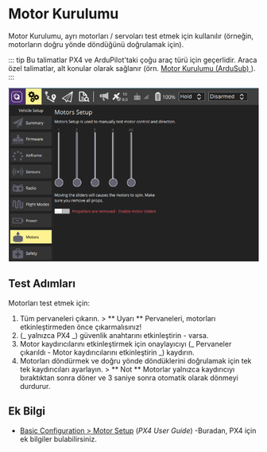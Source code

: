 # Motor Kurulumu

Motor Kurulumu, ayrı motorları / servoları test etmek için kullanılır (örneğin, motorların doğru yönde döndüğünü doğrulamak için).

::: tip
Bu talimatlar PX4 ve ArduPilot'taki çoğu araç türü için geçerlidir. Araca özel talimatlar, alt konular olarak sağlanır (örn. [ Motor Kurulumu (ArduSub) ](../setup_view/motors_ardusub.md)).
:::

![Motorların Testi](../../../assets/setup/Motors.png)

## Test Adımları

Motorları test etmek için:

1. Tüm pervaneleri çıkarın. > ** Uyarı ** Pervaneleri, motorları etkinleştirmeden önce çıkarmalısınız!
2. (_ yalnızca PX4 _) güvenlik anahtarını etkinleştirin - varsa.
3. Motor kaydırıcılarını etkinleştirmek için onaylayıcıyı (_ Pervaneler çıkarıldı - Motor kaydırıcılarını etkinleştirin _) kaydırın.
4. Motorları döndürmek ve doğru yönde döndüklerini doğrulamak için tek tek kaydırıcıları ayarlayın. > ** Not ** Motorlar yalnızca kaydırıcıyı bıraktıktan sonra döner ve 3 saniye sonra otomatik olarak dönmeyi durdurur.

## Ek Bilgi

- [Basic Configuration > Motor Setup](http://docs.px4.io/master/en/config/motors.html) (_PX4 User Guide_) -Buradan, PX4 için ek bilgiler bulabilirsiniz.
